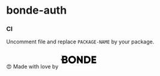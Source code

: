 # bonde-auth

### CI

Uncomment file and replace `PACKAGE-NAME` by your package.

:heart_eyes: Made with love by ![Bonde](./bonde.svg)